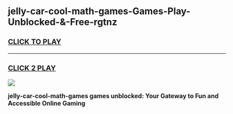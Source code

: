 
## jelly-car-cool-math-games-Games-Play-Unblocked-&-Free-rgtnz
<h3>
<a href="https://premium76.site?title=jelly-car-cool-math-games&ref=24A">CLICK TO PLAY</a></h3>
<hr>

<h3>
<a href="https://premium76.site?title=jelly-car-cool-math-games&ref=24A">CLICK 2 PLAY</a>
  
</h3>

<a href="https://premium76.site?title=jelly-car-cool-math-games&ref=24A"><img src="https://clearcache.store/games.png"></a>


**jelly-car-cool-math-games games unblocked: Your Gateway to Fun and Accessible Online Gaming**
